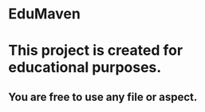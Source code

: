 # EduMaven
# This project is created for educational purposes. 
## You are free to use any file or aspect.  
